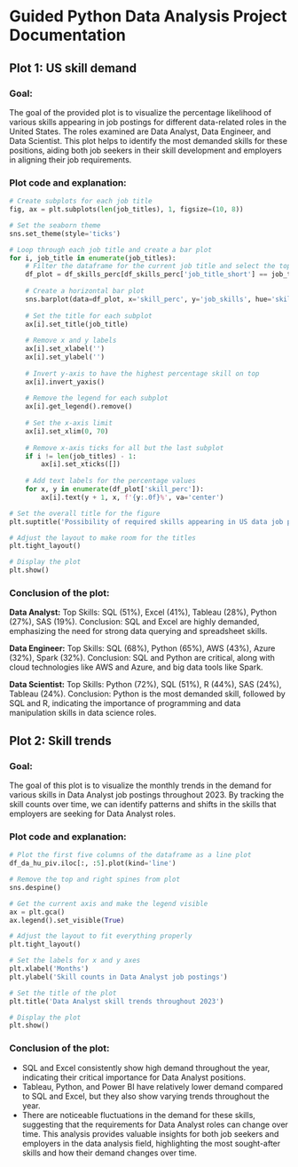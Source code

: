 # Guided Python Data Analysis Project Documentation

## Plot 1: US skill demand
### Goal:
The goal of the provided plot is to visualize the percentage likelihood of various skills appearing in job postings for different data-related roles in the United States. The roles examined are Data Analyst, Data Engineer, and Data Scientist. This plot helps to identify the most demanded skills for these positions, aiding both job seekers in their skill development and employers in aligning their job requirements.

### Plot code and explanation:
```python
# Create subplots for each job title
fig, ax = plt.subplots(len(job_titles), 1, figsize=(10, 8))

# Set the seaborn theme
sns.set_theme(style='ticks')

# Loop through each job title and create a bar plot
for i, job_title in enumerate(job_titles):
    # Filter the dataframe for the current job title and select the top 5 skills
    df_plot = df_skills_perc[df_skills_perc['job_title_short'] == job_title].head(5)[::-1]
    
    # Create a horizontal bar plot
    sns.barplot(data=df_plot, x='skill_perc', y='job_skills', hue='skill_count', ax=ax[i], palette='dark:b_r')
    
    # Set the title for each subplot
    ax[i].set_title(job_title)
    
    # Remove x and y labels
    ax[i].set_xlabel('')
    ax[i].set_ylabel('')
    
    # Invert y-axis to have the highest percentage skill on top
    ax[i].invert_yaxis()
    
    # Remove the legend for each subplot
    ax[i].get_legend().remove()
    
    # Set the x-axis limit
    ax[i].set_xlim(0, 70)
    
    # Remove x-axis ticks for all but the last subplot
    if i != len(job_titles) - 1:
        ax[i].set_xticks([])
    
    # Add text labels for the percentage values
    for x, y in enumerate(df_plot['skill_perc']):
        ax[i].text(y + 1, x, f'{y:.0f}%', va='center')

# Set the overall title for the figure
plt.suptitle('Possibility of required skills appearing in US data job postings')

# Adjust the layout to make room for the titles
plt.tight_layout()

# Display the plot
plt.show()
```

### Conclusion of the plot:
**Data Analyst:**
Top Skills: SQL (51%), Excel (41%), Tableau (28%), Python (27%), SAS (19%).
Conclusion: SQL and Excel are highly demanded, emphasizing the need for strong data querying and spreadsheet skills.

**Data Engineer:**
Top Skills: SQL (68%), Python (65%), AWS (43%), Azure (32%), Spark (32%).
Conclusion: SQL and Python are critical, along with cloud technologies like AWS and Azure, and big data tools like Spark.

**Data Scientist:**
Top Skills: Python (72%), SQL (51%), R (44%), SAS (24%), Tableau (24%).
Conclusion: Python is the most demanded skill, followed by SQL and R, indicating the importance of programming and data manipulation skills in data science roles.

## Plot 2: Skill trends
### Goal:
The goal of this plot is to visualize the monthly trends in the demand for various skills in Data Analyst job postings throughout 2023. By tracking the skill counts over time, we can identify patterns and shifts in the skills that employers are seeking for Data Analyst roles.

### Plot code and explanation:
```python
# Plot the first five columns of the dataframe as a line plot
df_da_hu_piv.iloc[:, :5].plot(kind='line')

# Remove the top and right spines from plot
sns.despine()

# Get the current axis and make the legend visible
ax = plt.gca()
ax.legend().set_visible(True)

# Adjust the layout to fit everything properly
plt.tight_layout()

# Set the labels for x and y axes
plt.xlabel('Months')
plt.ylabel('Skill counts in Data Analyst job postings')

# Set the title of the plot
plt.title('Data Analyst skill trends throughout 2023')

# Display the plot
plt.show()
```

### Conclusion of the plot:
- SQL and Excel consistently show high demand throughout the year, indicating their critical importance for Data Analyst positions.
- Tableau, Python, and Power BI have relatively lower demand compared to SQL and Excel, but they also show varying trends throughout the year.
- There are noticeable fluctuations in the demand for these skills, suggesting that the requirements for Data Analyst roles can change over time.
This analysis provides valuable insights for both job seekers and employers in the data analysis field, highlighting the most sought-after skills and how their demand changes over time.
